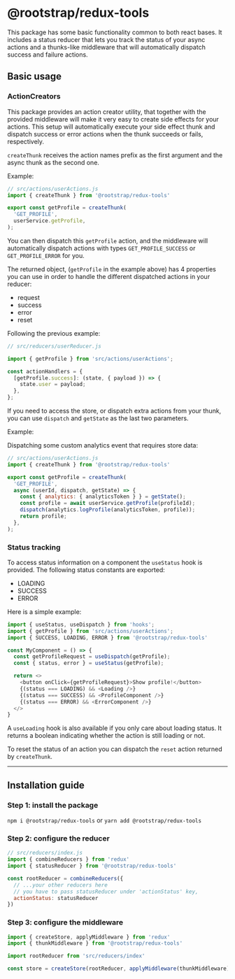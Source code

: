 # @rootstrap/redux-tools
This package has some basic functionality common to both react bases.
It includes a status reducer that lets you track the status of your async actions and a thunks-like middleware that will automatically dispatch success and failure actions.

## Basic usage

### ActionCreators

This package provides an action creator utility, that together with the provided middleware will make it very easy to create side effects for your actions.
This setup will automatically execute your side effect thunk and dispatch success or error actions when the thunk succeeds or fails, respectively.

`createThunk` receives the action names prefix as the first argument and the async thunk as the second one.

Example:
```js
// src/actions/userActions.js
import { createThunk } from '@rootstrap/redux-tools'

export const getProfile = createThunk(
  'GET_PROFILE',
  userService.getProfile,
);
```

You can then dispatch this `getProfile` action, and the middleware will automatically dispatch actions with types `GET_PROFILE_SUCCESS` or `GET_PROFILE_ERROR` for you.

The returned object, (`getProfile` in the example above) has 4 properties you can use in order to handle the different dispatched actions in your reducer:
- request
- success
- error
- reset

Following the previous example:

```js
// src/reducers/userReducer.js

import { getProfile } from 'src/actions/userActions';

const actionHandlers = {
  [getProfile.success]: (state, { payload }) => {
    state.user = payload;
  },
};
```

If you need to access the store, or dispatch extra actions from your thunk, you can use `dispatch` and `getState` as the last two parameters.

Example:

Dispatching some custom analytics event that requires store data:
```js
// src/actions/userActions.js
import { createThunk } from '@rootstrap/redux-tools'

export const getProfile = createThunk(
  'GET_PROFILE',
  async (userId, dispatch, getState) => {
    const { analytics: { analyticsToken } } = getState();
    const profile = await userService.getProfile(profileId);
    dispatch(analytics.logProfile(analyticsToken, profile));
    return profile;
  },
);
```

### Status tracking

To access status information on a component the `useStatus` hook is provided.
The following status constants are exported:
- LOADING
- SUCCESS
- ERROR

Here is a simple example:

```js
import { useStatus, useDispatch } from 'hooks';
import { getProfile } from 'src/actions/userActions';
import { SUCCESS, LOADING, ERROR } from '@rootstrap/redux-tools'

const MyComponent = () => {
  const getProfileRequest = useDispatch(getProfile);
  const { status, error } = useStatus(getProfile);

  return <>
    <button onClick={getProfileRequest}>Show profile!</button>
    {(status === LOADING) && <Loading />}
    {(status === SUCCESS) && <ProfileComponent />}
    {(status === ERROR) && <ErrorComponent />}
  </>
}
```

A `useLoading` hook is also available if you only care about loading status. It returns a boolean indicating whether the action is still loading or not.

To reset the status of an action you can dispatch the `reset` action returned by `createThunk`.


---
## Installation guide

### Step 1: install the package

`npm i @rootstrap/redux-tools`
or
`yarn add @rootstrap/redux-tools`

### Step 2: configure the reducer
```js
// src/reducers/index.js
import { combineReducers } from 'redux'
import { statusReducer } from '@rootstrap/redux-tools'

const rootReducer = combineReducers({
  // ...your other reducers here
  // you have to pass statusReducer under 'actionStatus' key,
  actionStatus: statusReducer
})
```

### Step 3: configure the middleware
```js
import { createStore, applyMiddleware } from 'redux'
import { thunkMiddleware } from '@rootstrap/redux-tools'

import rootReducer from 'src/reducers/index'

const store = createStore(rootReducer, applyMiddleware(thunkMiddleware))
```

